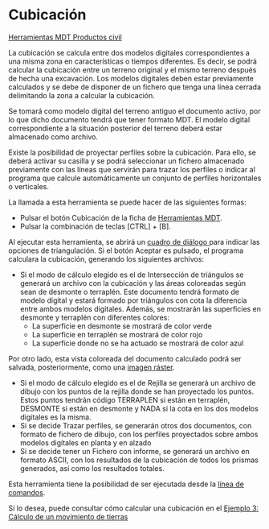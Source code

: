 # Cubicación

[Herramientas MDT Productos civil](../fichas-de-herramientas/untitled-249/untitled-261.md)

La cubicación se calcula entre dos modelos digitales correspondientes a una misma zona en características o tiempos diferentes. Es decir, se podrá calcular la cubicación entre un terreno original y el mismo terreno después de hecha una excavación. Los modelos digitales deben estar previamente calculados y se debe de disponer de un fichero que tenga una línea cerrada delimitando la zona a calcular la cubicación.

Se tomará como modelo digital del terreno antiguo el documento activo, por lo que dicho documento tendrá que tener formato MDT. El modelo digital correspondiente a la situación posterior del terreno deberá estar almacenado como archivo.

Existe la posibilidad de proyectar perfiles sobre la cubicación. Para ello, se deberá activar su casilla y se podrá seleccionar un fichero almacenado previamente con las líneas que servirán para trazar los perfiles o indicar al programa que calcule automáticamente un conjunto de perfiles horizontales o verticales.

La llamada a esta herramienta se puede hacer de las siguientes formas:

* Pulsar el botón  Cubicación de la ficha de [Herramientas MDT](../fichas-de-herramientas/untitled-249/).
* Pulsar la combinación de teclas \[CTRL\] + \[B\].

Al ejecutar esta herramienta, se abrirá un [cuadro de diálogo ](../herramientas-mdt/untitled-88/)para indicar las opciones de triangulación. Si el botón Aceptar es pulsado, el programa calculara la cubicación, generando los siguientes archivos:

* Si el modo de cálculo elegido es el de Intersección de triángulos se generará un archivo con la cubicación y las áreas coloreadas según sean de desmonte o terraplén. Este documento tendrá formato de modelo digital y estará formado por triángulos con cota la diferencia entre ambos modelos digitales. Además, se mostrarán las superficies en desmonte y terraplén con diferentes colores:
  * La superficie en desmonte se mostrará de color verde
  * La superficie en terraplén se mostrará de color rojo
  * La superficie donde no se ha actuado se mostrará de color azul

Por otro lado, esta vista coloreada del documento calculado podrá ser salvada, posteriormente, como una [imagen ráster](../herramientas-de-edicion-de-la-triangulacion/untitled-260.md).

* Si el modo de cálculo elegido es el de Rejilla se generará un archivo de dibujo con los puntos de la rejilla donde se han proyectado los puntos. Estos puntos tendrán código TERRAPLEN si están en terraplén, DESMONTE si están en desmonte y NADA si la cota en los dos modelos digitales es la misma.
* Si se decide Trazar perfiles, se generarán otros dos documentos, con formato de fichero de dibujo, con los perfiles proyectados sobre ambos modelos digitales en planta y en alzado
* Si se decide tener un Fichero con informe, se generará un archivo en formato ASCII, con los resultados de la cubicación de todos los prismas generados, así como los resultados totales.

Esta herramienta tiene la posibilidad de ser ejecutada desde la [línea de comandos](../untitled-277/untitled-216.md).

Si lo desea, puede consultar cómo calcular una cubicación en el [Ejemplo 3: Cálculo de un movimiento de tierras](../untitled-242/untitled-239.md)

